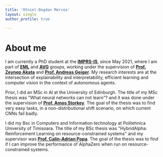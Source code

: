 ```yaml
---
title: 'Otniel-Bogdan Mercea'
layout: single
author_profile: true

---
```


# About me

I am currently a PhD student at the **[IMPRS-IS](https://imprs.is.mpg.de/)**, since May 2021, where I am part of **[EML](https://eml-unitue.de/)** and **[AVG](http://www.cvlibs.net/)** groups, working under the supervision of **[Prof. Zeynep Akata](https://eml-unitue.de/people/zeynep-akata)** and **[Prof. Andreas Geiger](http://www.cvlibs.net/)**.
My research interests are at the intersection of explainability and interpretability, efficient learning and computer vision in the context of autonomous agents.

Prior, I did an MSc in AI at the University of Edinburgh. The title of my MSc thesis was "What neural networks can not learn"? and it was done under the supervision of **[Prof. Amos Storkey](https://www.bayeswatch.com/)**. The goal of the thesis was to find very easy tasks, in a non-distributional shift scenario, on which current CNNs fail badly.

I did my Bsc in Computers and Information technology at Politehnica University of Timisoara. The title of my BSc thesis was "HybridAlpha: Reinforcement Learning on resource-constrained systems" and my supervisor was **[Prof. Calin-Adrian Popa](https://sites.google.com/site/popacalinadrian/home)**. The goal of the thesis was to find if I can improve the performance of AlphaZero when run on resource-constrained systems.

